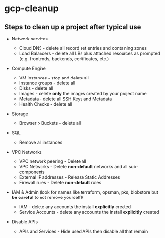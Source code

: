 # gcp-cleanup

## Steps to clean up a project after typical use

- Network services
  - Cloud DNS - delete all record set entries and containing zones
  - Load Balancers - delete all LBs plus attached resources as prompted (e.g. frontends, backends, certificates, etc.)

- Compute Engine
  - VM instances - stop and delete all
  - Instance groups - delete all
  - Disks - delete all
  - Images - delete __only__ the images created by your project name
  - Metadata - delete all SSH Keys and Metadata
  - Health Checks - delete all

- Storage
  - Browser > Buckets - delete all

- SQL
  - Remove all instances

- VPC Networks
  - VPC network peering - Delete all 
  - VPC Networks - Delete __non-default__ networks and all sub-components
  - External IP addresses - Release Static Addresses
  - Firewall rules - Delete __non-default__ rules
  
- IAM & Admin (look for names like terraform, opsman, pks, blobstore but __be careful__ to not remove yourself!)
  - IAM - delete any accounts the install __explicitly__ created
  - Service Accounts - delete any accounts the install __explicitly__ created

- Disable APIs
  - APIs and Services - Hide used APIs then disable all that remain
